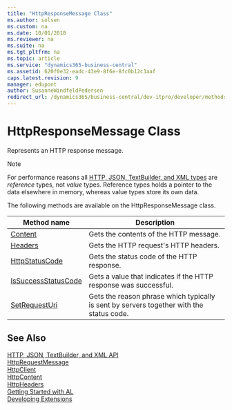 ```yaml
---
title: "HttpResponseMessage Class"
ms.author: solsen
ms.custom: na
ms.date: 10/01/2018
ms.reviewer: na
ms.suite: na
ms.tgt_pltfrm: na
ms.topic: article
ms.service: "dynamics365-business-central"
ms.assetid: 620f0e32-eadc-43e9-8f6e-8fc0b12c3aaf
caps.latest.revision: 9
manager: edupont
author: SusanneWindfeldPedersen
redirect_url: /dynamics365/business-central/dev-itpro/developer/methods-auto/library
---
```

<!--This topic is deprected, see redirection URL-->

 

# HttpResponseMessage Class
Represents an HTTP response message.

> [!NOTE]
> For performance reasons all [HTTP, JSON, TextBuilder, and XML types](../devenv-restapi-overview.md) are *reference* types, not *value* types. Reference types holds a pointer to the data elsewhere in memory, whereas value types store its own data.

The following methods are available on the HttpResponseMessage class.

|Method name|Description|
|-----------|-----------| 
|[Content](httpresponsemessage-content-method.md)|Gets the contents of the HTTP message.|
|[Headers](httpresponsemessage-headers-method.md)|Gets the HTTP request's HTTP headers.|
|[HttpStatusCode](httpresponsemessage-httpstatuscode-method.md)|Gets the status code of the HTTP response.|
|[IsSuccessStatusCode](httpresponsemessage-issuccessstatuscode-method.md)|Gets a value that indicates if the HTTP response was successful.|
|[SetRequestUri](httpresponsemessage-reasonphrase-method.md)|Gets the reason phrase which typically is sent by servers together with the status code.|


## See Also
[HTTP, JSON, TextBuilder, and XML API](../devenv-restapi-overview.md)  
[HttpRequestMessage](httprequestmessage-class.md)  
[HttpClient](httpclient-class.md)  
[HttpContent](httpcontent-class.md)  
[HttpHeaders](httpheaders-class.md)  
[Getting Started with AL](../devenv-get-started.md)  
[Developing Extensions](../devenv-dev-overview.md)  
